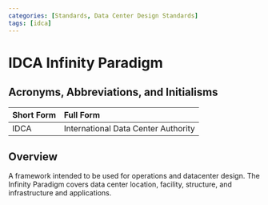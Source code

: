 ```yaml
---
categories: [Standards, Data Center Design Standards]
tags: [idca]
---
```


# IDCA Infinity Paradigm

## Acronyms, Abbreviations, and Initialisms

Short Form | Full Form
:--- | :---
IDCA | International Data Center Authority

## Overview

A framework intended to be used for operations and datacenter design. The Infinity Paradigm covers data center location, facility, structure, and infrastructure and applications.
